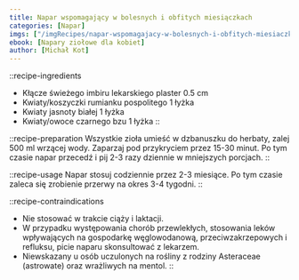 ```yaml
---
title: Napar wspomagający w bolesnych i obfitych miesiączkach
categories: [Napar]
imgs: ["/imgRecipes/napar-wspomagajacy-w-bolesnych-i-obfitych-miesiaczkach-1.jpg", "./napar-wspomagajacy-w-bolesnych-i-obfitych-miesiaczkach-2.jpg"]
ebook: [Napary ziołowe dla kobiet]
author: [Michał Kot]
---
```


::recipe-ingredients
- Kłącze świeżego imbiru lekarskiego plaster 0.5 cm
- Kwiaty/koszyczki rumianku pospolitego 1 łyżka
- Kwiaty jasnoty białej 1 łyżka
- Kwiaty/owoce czarnego bzu 1 łyżka
::

::recipe-preparation
Wszystkie zioła umieść w dzbanuszku do herbaty, zalej 500 ml wrzącej wody. Zaparzaj pod przykryciem przez 15-30 minut. Po tym czasie napar przecedź i pij 2-3 razy dziennie w mniejszych porcjach.
::

::recipe-usage
Napar stosuj codziennie przez 2-3 miesiące. Po tym czasie zaleca się zrobienie przerwy na okres 3-4 tygodni.
::

::recipe-contraindications
- Nie stosować w trakcie ciąży i laktacji.
- W przypadku występowania chorób przewlekłych, stosowania leków wpływających na gospodarkę węglowodanową, przeciwzakrzepowych i refluksu, picie naparu skonsultować z lekarzem.
- Niewskazany u osób uczulonych na rośliny z rodziny Asteraceae (astrowate) oraz wrażliwych na mentol.
::
